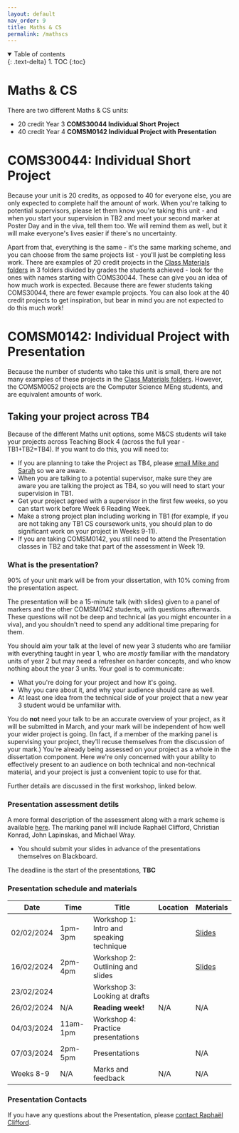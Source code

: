 ```yaml
---
layout: default
nav_order: 9
title: Maths & CS
permalink: /mathscs
---
```


<details open markdown="block">
<summary>
Table of contents
</summary>
{: .text-delta}
1. TOC
{:toc}
</details>

# Maths & CS

There are two different Maths & CS units:  
* 20 credit Year 3 **COMS30044 Individual Short Project**
* 40 credit Year 4 **COMSM0142 Individual Project with Presentation**

# COMS30044: Individual Short Project

Because your unit is 20 credits, as opposed to 40 for everyone else, you are only expected to complete half the amount of work.  When you're talking to potential supervisors, please let them know you're taking this unit - and when you start your supervision in TB2 and meet your second marker at Poster Day and in the viva, tell them too.  We will remind them as well, but it will make everyone's lives easier if there's no uncertainty.  

Apart from that, everything is the same - it's the same marking scheme, and you can choose from the same projects list - you'll just be completing less work.  There are examples of 20 credit projects in the [Class Materials folders](https://uob.sharepoint.com/:f:/r/teams/grp-2024-5IndividualProjects2/Shared%20Documents/General?csf=1&web=1&e=s4hyuU) in 3 folders divided by grades the students achieved - look for the ones with names starting with COMS30044.  These can give you an idea of how much work is expected.  Because there are fewer students taking COMS30044, there are fewer example projects.  You can also look at the 40 credit projects to get inspiration, but bear in mind you are not expected to do this much work!

# COMSM0142: Individual Project with Presentation

Because the number of students who take this unit is small, there are not many examples of these projects in the [Class Materials folders](https://uob.sharepoint.com/:f:/r/teams/grp-2024-5IndividualProjects2/Shared%20Documents/General?csf=1&web=1&e=s4hyuU).  However, the COMSM0052 projects are the Computer Science MEng students, and are equivalent amounts of work.  

## Taking your project across TB4
Because of the different Maths unit options, some M&CS students will take your projects across Teaching Block 4 (across the full year - TB1+TB2=TB4). If you want to do this, you will need to:

* If you are planning to take the Project as TB4, please [email Mike and Sarah](/contact) so we are aware.
* When you are talking to a potential supervisor, make sure they are aware you are talking the project as TB4, so you will need to start your supervision in TB1.
* Get your project agreed with a supervisor in the first few weeks, so you can start work before Week 6 Reading Week.
* Make a strong project plan including working in TB1 (for example, if you are not taking any TB1 CS coursework units, you should plan to do significant work on your project in Weeks 9-11).
* If you are taking COMSM0142, you still need to attend the Presentation classes in TB2 and take that part of the assessment in Week 19.

### What is the presentation?
90% of your unit mark will be from your dissertation, with 10% coming from the presentation aspect.  

The presentation will be a 15-minute talk (with slides) given to a panel of markers and the other COMSM0142 students, with questions afterwards. These questions will not be deep and technical (as you might encounter in a viva), and you shouldn't need to spend any additional time preparing for them. 

You should aim your talk at the level of new year 3 students who are familiar with everything taught in year 1, who are *mostly* familiar with the mandatory units of year 2 but may need a refresher on harder concepts, and who know nothing about the year 3 units. Your goal is to communicate:

* What you're doing for your project and how it's going.
* Why you care about it, and why your audience should care as well.
* At least one idea from the technical side of your project that a new year 3 student would be unfamiliar with.

You do **not** need your talk to be an accurate overview of your project, as it will be submitted in March, and your mark will be independent of how well your wider project is going. (In fact, if a member of the marking panel is supervising your project, they'll recuse themselves from the discussion of your mark.) You're already being assessed on your project as a whole in the dissertation component. Here we're only concerned with your ability to effectively present to an audience on both technical and non-technical material, and your project is just a convenient topic to use for that.

Further details are discussed in the first workshop, linked below.

### Presentation assessment detils

A more formal description of the assessment along with a mark scheme is available [here](mark_scheme.pdf).  The marking panel will include Raphaël Clifford, Christian Konrad, John Lapinskas, and Michael Wray. 

* You should submit your slides in advance of the presentations themselves on Blackboard.

The deadline is the start of the presentations, **TBC**

### Presentation schedule and materials

| **Date**   	| **Time** 	| **Title**               	            | **Location**   	| **Materials** |
|------------	|----------	|-------------------------           	|----------------	|-------------- |
|02/02/2024     |1pm-3pm    |Workshop 1: Intro and speaking technique |            |[Slides](intro-talk.pdf)|
|16/02/2024     |2pm-4pm    |Workshop 2: Outlining and slides       |        |[Slides](session2.pdf)|
|23/02/2024     |           |Workshop 3: Looking at drafts          |           | |
|26/02/2024     |N/A        |**Reading week!**                      |N/A                |N/A            |
|04/03/2024     |11am-1pm   |Workshop 4: Practice presentations     |     | |
|07/03/2024     |2pm-5pm    |Presentations                          |       |N/A            |
|Weeks 8-9      |N/A        |Marks and feedback                     |N/A                |N/A            |

### Presentation Contacts

If you have any questions about the Presentation, please [contact Raphaël Clifford](mailto:raphael.clifford@bristol.ac.uk).
